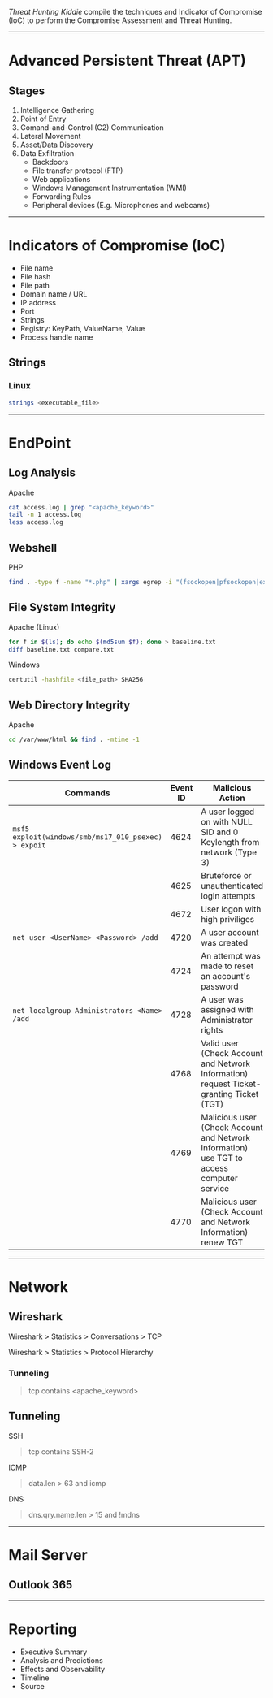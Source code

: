 *Threat Hunting Kiddie* compile the techniques and Indicator of Compromise (IoC) to perform the Compromise Assessment and Threat Hunting. 

- - - -
# Advanced Persistent Threat (APT)
## Stages
1. Intelligence Gathering 
2. Point of Entry 
3. Comand-and-Control (C2) Communication 
4. Lateral Movement 
5. Asset/Data Discovery 
6. Data Exfiltration
   - Backdoors
   - File transfer protocol (FTP)
   - Web applications
   - Windows Management Instrumentation (WMI)
   - Forwarding Rules
   - Peripheral devices (E.g. Microphones and webcams)


- - - -
# Indicators of Compromise (IoC)
* File name
* File hash
* File path
* Domain name / URL
* IP address
* Port
* Strings
* Registry: KeyPath, ValueName, Value
* Process handle name

## Strings
### Linux
```bash
strings <executable_file>
```

- - - -
# EndPoint
##  Log Analysis
Apache
```bash
cat access.log | grep "<apache_keyword>"
tail -n 1 access.log 
less access.log
```
## Webshell
PHP
```bash
find . -type f -name "*.php" | xargs egrep -i "(fsockopen|pfsockopen|exec|shell|eval|rot13|base64|passthru|system)"
```
## File System Integrity
Apache (Linux)
```bash
for f in $(ls); do echo $(md5sum $f); done > baseline.txt
diff baseline.txt compare.txt
```

Windows
```bash
certutil -hashfile <file_path> SHA256
```

## Web Directory Integrity
Apache
```bash
cd /var/www/html && find . -mtime -1
```
## Windows Event Log

Commands | Event ID |  Malicious Action
------------ | ------------- | -------------
`msf5 exploit(windows/smb/ms17_010_psexec) > expoit` | 4624 | A user logged on with NULL SID and 0 Keylength from network (Type 3)
` ` | 4625 |  Bruteforce or unauthenticated login attempts
` ` | 4672 | User logon with high priviliges
`net user <UserName> <Password> /add` | 4720 | A user account was created
` ` | 4724 | An attempt was made to reset an account's password
`net localgroup Administrators <Name> /add` | 4728 | A user was assigned with Administrator rights 
` ` | 4768 | Valid user (Check Account and Network Information) request Ticket-granting Ticket (TGT)
` ` | 4769 | Malicious user (Check Account and Network Information) use TGT to access computer service 
` ` | 4770 | Malicious user (Check Account and Network Information) renew TGT 


- - - -
# Network
## Wireshark

Wireshark > Statistics > Conversations > TCP

Wireshark > Statistics > Protocol Hierarchy

### Tunneling
> tcp contains <apache_keyword>

## Tunneling
SSH
> tcp contains SSH-2

ICMP
> data.len > 63 and icmp

DNS
> dns.qry.name.len > 15 and !mdns


- - - -
# Mail Server
## Outlook 365


- - - -
# Reporting

* Executive Summary
* Analysis and Predictions
* Effects and Observability
* Timeline
* Source

